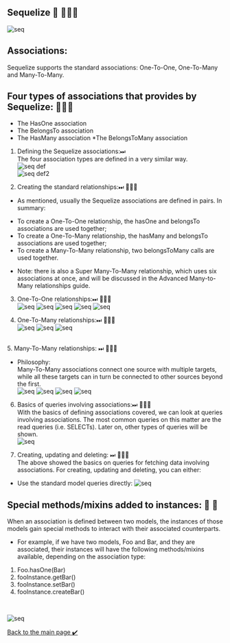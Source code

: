 ## Sequelize 👋 👩🏻‍💻 

![seq](./assest/seq.png)
##  Associations:
Sequelize supports the standard associations: One-To-One, One-To-Many and Many-To-Many.

## Four types of associations that provides by Sequelize: 👩🏻‍🏫
* The HasOne association
* The BelongsTo association
* The HasMany association
*The BelongsToMany association<br>

1. Defining the Sequelize associations:⏭<br>
The four association types are defined in a very similar way.<br>
![seq def](./assest/seq1.png)<br>
![seq def2](./assest/seq2.png)<br>

2. Creating the standard relationships:⏭ 👩🏻‍🏫<br>
* As mentioned, usually the Sequelize associations are defined in pairs. In summary:

- To create a One-To-One relationship, the hasOne and belongsTo associations are used together;<br>
- To create a One-To-Many relationship, the hasMany and belongsTo associations are used together;<br>
- To create a Many-To-Many relationship, two belongsToMany calls are used together.<br>
* Note: there is also a Super Many-To-Many relationship, which uses six associations at once, and will be discussed in the Advanced Many-to-Many relationships guide.<br>

3. One-To-One relationships:⏭  👩🏻‍🏫 <br>
![seq](./assest/seq3.png)
![seq](./assest/seq4.png)
![seq](./assest/seq5.png)
![seq](./assest/seq6.png)
![seq](./assest/seq7.png)<br>


4. One-To-Many relationships:⏭  👩🏻‍🏫 <br>
![seq](./assest/seq8.png)
![seq](./assest/seq9.png)
![seq](./assest/seq10.png)
<br>
5. Many-To-Many relationships: ⏭  👩🏻‍🏫 <br>

* Philosophy:<br>
Many-To-Many associations connect one source with multiple targets, while all these targets can in turn be connected to other sources beyond the first.<br>
![seq](./assest/seq11.png)
![seq](./assest/seq12.png)
![seq](./assest/seq13.png)
![seq](./assest/seq14.png)

6. Basics of queries involving associations:⏭  👩🏻‍🏫 <br>
With the basics of defining associations covered, we can look at queries involving associations. The most common queries on this matter are the read queries (i.e. SELECTs). Later on, other types of queries will be shown.<br>
![seq](./assest/seq15.png)<br>

7. Creating, updating and deleting: ⏭  👩🏻‍🏫 <br>
The above showed the basics on queries for fetching data involving associations. For creating, updating and deleting, you can either:

* Use the standard model queries directly:
![seq](./assest/seq16.png)<br>

## Special methods/mixins added to instances: 👀 📝 
When an association is defined between two models, the instances of those models gain special methods to interact with their associated counterparts.

* For example, if we have two models, Foo and Bar, and they are associated, their instances will have the following methods/mixins available, depending on the association type:

1. Foo.hasOne(Bar)
2. fooInstance.getBar()
3. fooInstance.setBar()
4. fooInstance.createBar()
<br>

![seq](./assest/seq17.png) 





[Back to the main page  ✔️](README.md)


